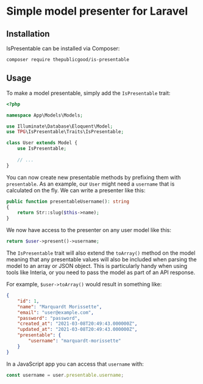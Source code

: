 # Simple model presenter for Laravel

## Installation

IsPresentable can be installed via Composer:

```
composer require thepublicgood/is-presentable
```

## Usage

To make a model presentable, simply add the `IsPresentable` trait:

```php
<?php

namespace App\Models\Models;

use Illuminate\Database\Eloquent\Model;
use TPG\IsPresentable\Traits\IsPresentable;

class User extends Model {
    use IsPresentable;
    
    // ...
}
```

You can now create new presentable methods by prefixing them with `presentable`. As an example, our `User` might need
a `username` that is calculated on the fly. We can write a presenter like this:

```php
public function presentableUsername(): string
{
    return Str::slug($this->name);  
}
```

We now have access to the presenter on any user model like this:

```php
return $user->present()->username;
```

The `IsPresentable` trait will also extend the `toArray()` method on the model meaning that any presentable values will
also be included when parsing the model to an array or JSON object. This is particularly handy when using tools like
Interia, or you need to pass the model as part of an API response.

For example, `$user->toArray()` would result in something like:

```json
{
    "id": 1,
    "name": "Marquardt Morissette",
    "email": "user@example.com",
    "password": "password",
    "created_at": "2021-03-08T20:49:43.000000Z",
    "updated_at": "2021-03-08T20:49:43.000000Z",
    "presentable": {
        "username": "marquardt-morissette"
    }
}
```

In a JavaScript app you can access that `username` with:

```javascript
const username = user.presentable.username;
```

